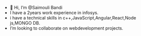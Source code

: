 - 👋 Hi, I’m @Saimouli Bandi
- I have a 2years work experience in infosys.
- i have a technical skills in c++,JavaScript,Angular,React,Node js,MONGO DB.
- I’m looking to collaborate on webdevelopment projects.

<!---
Saimouli7424/Saimouli7424 is a ✨ special ✨ repository because its `README.md` (this file) appears on your GitHub profile.
You can click the Preview link to take a look at your changes.
--->
